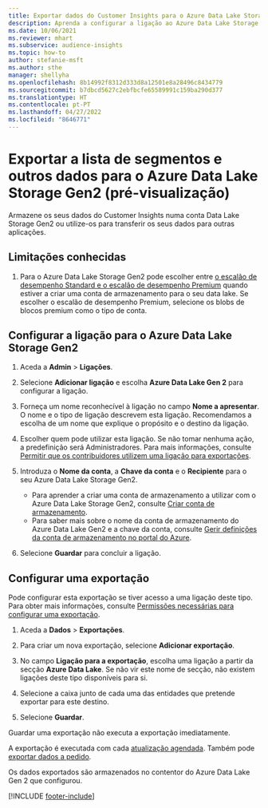 ```yaml
---
title: Exportar dados do Customer Insights para o Azure Data Lake Storage Gen2
description: Aprenda a configurar a ligação ao Azure Data Lake Storage Gen2.
ms.date: 10/06/2021
ms.reviewer: mhart
ms.subservice: audience-insights
ms.topic: how-to
author: stefanie-msft
ms.author: sthe
manager: shellyha
ms.openlocfilehash: 8b14992f8312d333d8a12501e8a28496c8434779
ms.sourcegitcommit: b7dbcd5627c2ebfbcfe65589991c159ba290d377
ms.translationtype: HT
ms.contentlocale: pt-PT
ms.lasthandoff: 04/27/2022
ms.locfileid: "8646771"
---
```

# <a name="export-segment-list-and-other-data-to-azure-data-lake-storage-gen2-preview"></a>Exportar a lista de segmentos e outros dados para o Azure Data Lake Storage Gen2 (pré-visualização)

Armazene os seus dados do Customer Insights numa conta Data Lake Storage Gen2 ou utilize-os para transferir os seus dados para outras aplicações.

## <a name="known-limitations"></a>Limitações conhecidas

1. Para o Azure Data Lake Storage Gen2 pode escolher entre [o escalão de desempenho Standard e o escalão de desempenho Premium](/azure/storage/blobs/create-data-lake-storage-account) quando estiver a criar uma conta de armazenamento para o seu data lake. Se escolher o escalão de desempenho Premium, selecione os blobs de blocos premium como o tipo de conta. 


## <a name="set-up-the-connection-to-azure-data-lake-storage-gen2"></a>Configurar a ligação para o Azure Data Lake Storage Gen2 


1. Aceda a **Admin** > **Ligações**.

1. Selecione **Adicionar ligação** e escolha **Azure Data Lake Gen 2** para configurar a ligação.

1. Forneça um nome reconhecível à ligação no campo **Nome a apresentar**. O nome e o tipo de ligação descrevem esta ligação. Recomendamos a escolha de um nome que explique o propósito e o destino da ligação.

1. Escolher quem pode utilizar esta ligação. Se não tomar nenhuma ação, a predefinição será Administradores. Para mais informações, consulte [Permitir que os contribuidores utilizem uma ligação para exportações](connections.md#allow-contributors-to-use-a-connection-for-exports).

1. Introduza o **Nome da conta**, a **Chave da conta** e o **Recipiente** para o seu Azure Data Lake Storage Gen2.
    - Para aprender a criar uma conta de armazenamento a utilizar com o Azure Data Lake Storage Gen2, consulte [Criar conta de armazenamento](/azure/storage/blobs/create-data-lake-storage-account). 
    - Para saber mais sobre o nome da conta de armazenamento do Azure Data Lake Gen2 e a chave da conta, consulte [Gerir definições da conta de armazenamento no portal do Azure](/azure/storage/common/storage-account-manage).

1. Selecione **Guardar** para concluir a ligação. 

## <a name="configure-an-export"></a>Configurar uma exportação

Pode configurar esta exportação se tiver acesso a uma ligação deste tipo. Para obter mais informações, consulte [Permissões necessárias para configurar uma exportação](export-destinations.md#set-up-a-new-export).

1. Aceda a **Dados** > **Exportações**.

1. Para criar um nova exportação, selecione **Adicionar exportação**.

1. No campo **Ligação para a exportação**, escolha uma ligação a partir da secção **Azure Data Lake**. Se não vir este nome de secção, não existem ligações deste tipo disponíveis para si.

1. Selecione a caixa junto de cada uma das entidades que pretende exportar para este destino.

1. Selecione **Guardar**.

Guardar uma exportação não executa a exportação imediatamente.

A exportação é executada com cada [atualização agendada](system.md#schedule-tab). Também pode [exportar dados a pedido](export-destinations.md#run-exports-on-demand). 

Os dados exportados são armazenados no contentor do Azure Data Lake Gen 2 que configurou. 

[!INCLUDE [footer-include](includes/footer-banner.md)]

